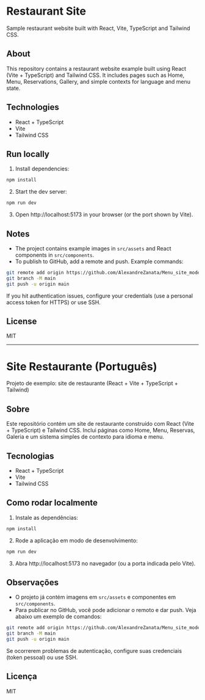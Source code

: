 # Restaurant Site

Sample restaurant website built with React, Vite, TypeScript and Tailwind CSS.

## About

This repository contains a restaurant website example built using React (Vite + TypeScript) and Tailwind CSS. It includes pages such as Home, Menu, Reservations, Gallery, and simple contexts for language and menu state.

## Technologies

- React + TypeScript
- Vite
- Tailwind CSS

## Run locally

1. Install dependencies:

```bash
npm install
```

2. Start the dev server:

```bash
npm run dev
```

3. Open http://localhost:5173 in your browser (or the port shown by Vite).

## Notes

- The project contains example images in `src/assets` and React components in `src/components`.
- To publish to GitHub, add a remote and push. Example commands:

```bash
git remote add origin https://github.com/AlexandreZanata/Menu_site_model.git
git branch -M main
git push -u origin main
```

If you hit authentication issues, configure your credentials (use a personal access token for HTTPS) or use SSH.

## License

MIT

---

# Site Restaurante (Português)

Projeto de exemplo: site de restaurante (React + Vite + TypeScript + Tailwind)

## Sobre

Este repositório contém um site de restaurante construído com React (Vite + TypeScript) e Tailwind CSS. Inclui páginas como Home, Menu, Reservas, Galeria e um sistema simples de contexto para idioma e menu.

## Tecnologias

- React + TypeScript
- Vite
- Tailwind CSS

## Como rodar localmente

1. Instale as dependências:

```bash
npm install
```

2. Rode a aplicação em modo de desenvolvimento:

```bash
npm run dev
```

3. Abra http://localhost:5173 no navegador (ou a porta indicada pelo Vite).

## Observações

- O projeto já contém imagens em `src/assets` e componentes em `src/components`.
- Para publicar no GitHub, você pode adicionar o remoto e dar push. Veja abaixo um exemplo de comandos:

```bash
git remote add origin https://github.com/AlexandreZanata/Menu_site_model.git
git branch -M main
git push -u origin main
```

Se ocorrerem problemas de autenticação, configure suas credenciais (token pessoal) ou use SSH.

## Licença

MIT
